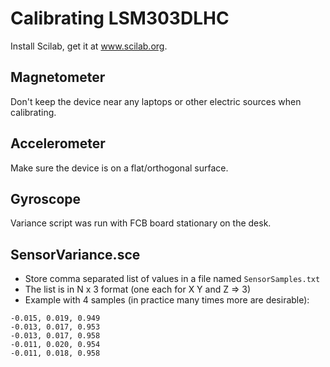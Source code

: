 # Calibrating LSM303DLHC

Install Scilab, get it at www.scilab.org.

## Magnetometer

Don't keep the device near any laptops or other electric sources when calibrating.


## Accelerometer

Make sure the device is on a flat/orthogonal surface.


## Gyroscope

Variance script was run with FCB board stationary on the desk.

## SensorVariance.sce

* Store comma separated list of values in a file named `SensorSamples.txt`
 * The list is in N x 3 format (one each for X Y and Z => 3)
 * Example with 4 samples (in practice many times more are desirable):
 ```
 -0.015, 0.019, 0.949
 -0.013, 0.017, 0.953
 -0.013, 0.017, 0.958
 -0.011, 0.020, 0.954
 -0.011, 0.018, 0.958
```
